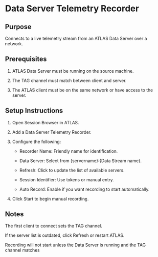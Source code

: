# Data Server Telemetry Recorder

## Purpose

Connects to a live telemetry stream from an ATLAS Data Server over a network.

## Prerequisites

1. ATLAS Data Server must be running on the source machine.

2. The TAG channel must match between client and server.

3. The ATLAS client must be on the same network or have access to the server.

## Setup Instructions

1. Open Session Browser in ATLAS.

2. Add a Data Server Telemetry Recorder.

3. Configure the following:

    - Recorder Name: Friendly name for identification.

    - Data Server: Select from {servername}:{Data Stream name}.

    - Refresh: Click to update the list of available servers.

    - Session Identifier: Use tokens or manual entry.

    - Auto Record: Enable if you want recording to start automatically.

4. Click Start to begin manual recording.

## Notes

The first client to connect sets the TAG channel.

If the server list is outdated, click Refresh or restart ATLAS.

Recording will not start unless the Data Server is running and the TAG channel matches